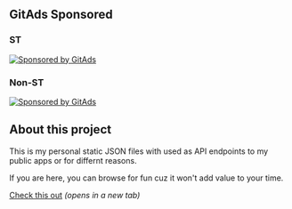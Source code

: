## GitAds Sponsored
### ST
[![Sponsored by GitAds](https://staging.gitads.dev/v1/ad-serve?source=hotheadhacker/json-data@github)](https://staging.gitads.dev/v1/ad-track?source=hotheadhacker/json-data@github)

### Non-ST
[![Sponsored by GitAds](https://gitads.dev/v1/ad-serve?source=hotheadhacker/json-data@github)](https://gitads.dev/v1/ad-track?source=hotheadhacker/json-data@github)


<!-- GitAds-Verify: P9ANXMGBLF9BL2B29UN4EUVL9I6BX9M7 -->
## About this project
This is my personal static JSON files with used as API endpoints to my public apps or for differnt reasons.

If you are here, you can browse for fun cuz it won't add value to your time.

[Check this out](https://example.com) _(opens in a new tab)_

